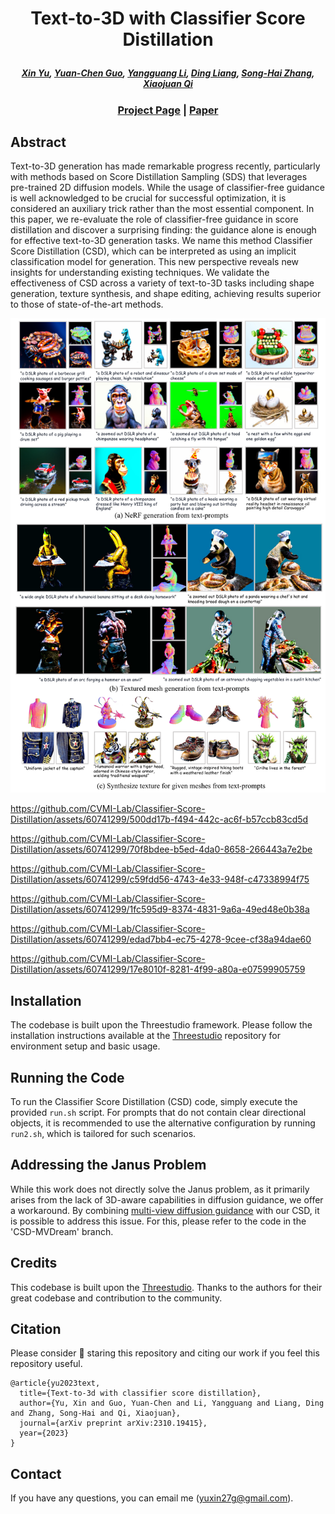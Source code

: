 # <p align="center"> Text-to-3D with Classifier Score Distillation

#####  <p align="center"> [Xin Yu](https://scholar.google.com/citations?user=JX8kSoEAAAAJ&hl=zh-CN), [Yuan-Chen Guo](https://scholar.google.com/citations?user=b7ZJV9oAAAAJ&hl=zh-CN), [Yangguang Li](https://yg256li.github.io/), [Ding Liang](https://scholar.google.com/citations?user=Dqjnn0gAAAAJ&hl=zh-CN), [Song-Hai Zhang](https://scholar.google.com/citations?user=AWtV-EQAAAAJ&hl=en), [Xiaojuan Qi](https://scholar.google.com/citations?user=bGn0uacAAAAJ&hl=en)

### <p align="center"> [Project Page](https://xinyu-andy.github.io/Classifier-Score-Distillation/) | [Paper](https://arxiv.org/abs/2310.19415)

## Abstract
Text-to-3D generation has made remarkable progress recently, particularly with methods based on Score Distillation Sampling (SDS) that leverages pre-trained 2D diffusion models. While the usage of classifier-free guidance is well acknowledged to be crucial for successful optimization, it is considered an auxiliary trick rather than the most essential component. In this paper, we re-evaluate the role of classifier-free guidance in score distillation and discover a surprising finding: the guidance alone is enough for effective text-to-3D generation tasks. We name this method Classifier Score Distillation (CSD), which can be interpreted as using an implicit classification model for generation. This new perspective reveals new insights for understanding existing techniques. We validate the effectiveness of CSD across a variety of text-to-3D tasks including shape generation, texture synthesis, and shape editing, achieving results superior to those of state-of-the-art methods.

![Example 1](./load/images/csd_img.png)

https://github.com/CVMI-Lab/Classifier-Score-Distillation/assets/60741299/500dd17b-f494-442c-ac6f-b57ccb83cd5d

https://github.com/CVMI-Lab/Classifier-Score-Distillation/assets/60741299/70f8bdee-b5ed-4da0-8658-266443a7e2be

https://github.com/CVMI-Lab/Classifier-Score-Distillation/assets/60741299/c59fdd56-4743-4e33-948f-c47338994f75

https://github.com/CVMI-Lab/Classifier-Score-Distillation/assets/60741299/1fc595d9-8374-4831-9a6a-49ed48e0b38a

https://github.com/CVMI-Lab/Classifier-Score-Distillation/assets/60741299/edad7bb4-ec75-4278-9cee-cf38a94dae60

https://github.com/CVMI-Lab/Classifier-Score-Distillation/assets/60741299/17e8010f-8281-4f99-a80a-e07599905759








## Installation
The codebase is built upon the Threestudio framework. Please follow the installation instructions available at the [Threestudio](https://github.com/threestudio-project/threestudio) repository for environment setup and basic usage.
## Running the Code
To run the Classifier Score Distillation (CSD) code, simply execute the provided `run.sh` script. 
For prompts that do not contain clear directional objects, it is recommended to use the alternative configuration by running `run2.sh`, which is tailored for such scenarios.

## Addressing the Janus Problem
While this work does not directly solve the Janus problem, as it primarily arises from the lack of 3D-aware capabilities in diffusion guidance, we offer a workaround. By combining [multi-view diffusion guidance](https://github.com/bytedance/MVDream-threestudio) with our CSD, it is possible to address this issue. For this, please refer to the code in the 'CSD-MVDream' branch.

## Credits
This codebase is built upon the [Threestudio](https://github.com/threestudio-project/threestudio). Thanks to the authors for their great codebase and contribution to the community.

## Citation
Please consider :grimacing: staring this repository and citing our work if you feel this repository useful.

```
@article{yu2023text,
  title={Text-to-3d with classifier score distillation},
  author={Yu, Xin and Guo, Yuan-Chen and Li, Yangguang and Liang, Ding and Zhang, Song-Hai and Qi, Xiaojuan},
  journal={arXiv preprint arXiv:2310.19415},
  year={2023}
}
```

## Contact
If you have any questions, you can email me (yuxin27g@gmail.com).


